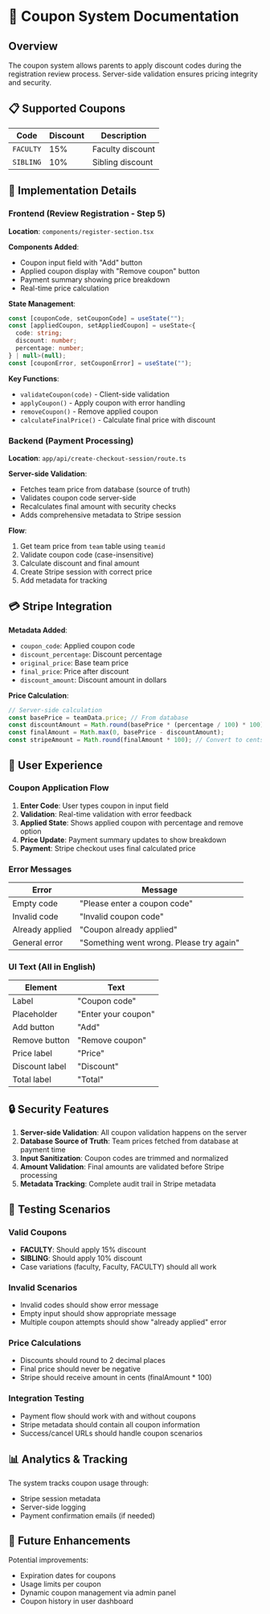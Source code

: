 # 🎫 Coupon System Documentation

## Overview

The coupon system allows parents to apply discount codes during the registration review process. Server-side validation ensures pricing integrity and security.

## 📋 Supported Coupons

| Code     | Discount | Description        |
|----------|----------|--------------------|
| `FACULTY`| 15%      | Faculty discount   |
| `SIBLING`| 10%      | Sibling discount   |

## 🔧 Implementation Details

### Frontend (Review Registration - Step 5)

**Location**: `components/register-section.tsx`

**Components Added**:
- Coupon input field with "Add" button
- Applied coupon display with "Remove coupon" button
- Payment summary showing price breakdown
- Real-time price calculation

**State Management**:
```typescript
const [couponCode, setCouponCode] = useState("");
const [appliedCoupon, setAppliedCoupon] = useState<{
  code: string;
  discount: number;
  percentage: number;
} | null>(null);
const [couponError, setCouponError] = useState("");
```

**Key Functions**:
- `validateCoupon(code)` - Client-side validation
- `applyCoupon()` - Apply coupon with error handling
- `removeCoupon()` - Remove applied coupon
- `calculateFinalPrice()` - Calculate final price with discount

### Backend (Payment Processing)

**Location**: `app/api/create-checkout-session/route.ts`

**Server-side Validation**:
- Fetches team price from database (source of truth)
- Validates coupon code server-side
- Recalculates final amount with security checks
- Adds comprehensive metadata to Stripe session

**Flow**:
1. Get team price from `team` table using `teamid`
2. Validate coupon code (case-insensitive)
3. Calculate discount and final amount
4. Create Stripe session with correct price
5. Add metadata for tracking

## 💳 Stripe Integration

**Metadata Added**:
- `coupon_code`: Applied coupon code
- `discount_percentage`: Discount percentage
- `original_price`: Base team price
- `final_price`: Price after discount
- `discount_amount`: Discount amount in dollars

**Price Calculation**:
```typescript
// Server-side calculation
const basePrice = teamData.price; // From database
const discountAmount = Math.round(basePrice * (percentage / 100) * 100) / 100;
const finalAmount = Math.max(0, basePrice - discountAmount);
const stripeAmount = Math.round(finalAmount * 100); // Convert to cents
```

## 🎯 User Experience

### Coupon Application Flow

1. **Enter Code**: User types coupon in input field
2. **Validation**: Real-time validation with error feedback
3. **Applied State**: Shows applied coupon with percentage and remove option
4. **Price Update**: Payment summary updates to show breakdown
5. **Payment**: Stripe checkout uses final calculated price

### Error Messages

| Error | Message |
|-------|---------|
| Empty code | "Please enter a coupon code" |
| Invalid code | "Invalid coupon code" |
| Already applied | "Coupon already applied" |
| General error | "Something went wrong. Please try again" |

### UI Text (All in English)

| Element | Text |
|---------|------|
| Label | "Coupon code" |
| Placeholder | "Enter your coupon" |
| Add button | "Add" |
| Remove button | "Remove coupon" |
| Price label | "Price" |
| Discount label | "Discount" |
| Total label | "Total" |

## 🔒 Security Features

1. **Server-side Validation**: All coupon validation happens on the server
2. **Database Source of Truth**: Team prices fetched from database at payment time
3. **Input Sanitization**: Coupon codes are trimmed and normalized
4. **Amount Validation**: Final amounts are validated before Stripe processing
5. **Metadata Tracking**: Complete audit trail in Stripe metadata

## 🧪 Testing Scenarios

### Valid Coupons
- **FACULTY**: Should apply 15% discount
- **SIBLING**: Should apply 10% discount
- Case variations (faculty, Faculty, FACULTY) should all work

### Invalid Scenarios
- Invalid codes should show error message
- Empty input should show appropriate message
- Multiple coupon attempts should show "already applied" error

### Price Calculations
- Discounts should round to 2 decimal places
- Final price should never be negative
- Stripe should receive amount in cents (finalAmount * 100)

### Integration Testing
- Payment flow should work with and without coupons
- Stripe metadata should contain all coupon information
- Success/cancel URLs should handle coupon scenarios

## 📊 Analytics & Tracking

The system tracks coupon usage through:
- Stripe session metadata
- Server-side logging
- Payment confirmation emails (if needed)

## 🚀 Future Enhancements

Potential improvements:
- Expiration dates for coupons
- Usage limits per coupon
- Dynamic coupon management via admin panel
- Coupon history in user dashboard







